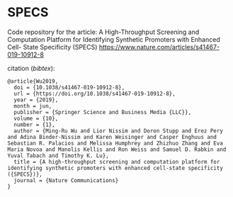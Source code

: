 # SPECS
Code repository for the article: A High-Throughput Screening and Computation Platform for Identifying Synthetic Promoters with Enhanced Cell- State Specificity (SPECS) https://www.nature.com/articles/s41467-019-10912-8

citation (_bibtex_):
```{bibtex}
@article{Wu2019,
  doi = {10.1038/s41467-019-10912-8},
  url = {https://doi.org/10.1038/s41467-019-10912-8},
  year = {2019},
  month = jun,
  publisher = {Springer Science and Business Media {LLC}},
  volume = {10},
  number = {1},
  author = {Ming-Ru Wu and Lior Nissim and Doron Stupp and Erez Pery and Adina Binder-Nissim and Karen Weisinger and Casper Enghuus and Sebastian R. Palacios and Melissa Humphrey and Zhizhuo Zhang and Eva Maria Novoa and Manolis Kellis and Ron Weiss and Samuel D. Rabkin and Yuval Tabach and Timothy K. Lu},
  title = {A high-throughput screening and computation platform for identifying synthetic promoters with enhanced cell-state specificity ({SPECS})},
  journal = {Nature Communications}
}
```